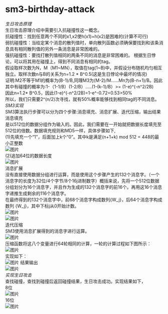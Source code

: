 # sm3-birthday-attack  
*生日攻击原理*  
生日攻击原理介绍中需要引入抗碰撞性这一概念。  
抗碰撞性：找到任意两个不同的x1,x2使h(x1)=h(x2)是困难的(计算不可行)  
弱抗碰撞性：当给定某个消息的散列值时，单向散列函数必须确保要找到和该条消息具有相同散列值的另外一条消息是非常困难的。  
强抗碰撞性：要找打散列值相同的两条不同的消息是非常困难的。
根据生日悖论，可以将其用在碰撞上，得到不同消息有相同的tag。  
假设取样次数为N，M（M1~MN），取值在tag(1~B)中，并假设分布随机均匀相互独立。取样次数n与B的关系为n=1.2 * B^0.5(这是生日悖论中最坏的情况)  
证明:M2不等于M1的概率为(B-1)/B,同理M3为(M-2)/M……Mn为(B-n+1)/B。因此其中有碰撞的概率为:1-（1-1/B）(1-2/B）.....(1-(k-1)/B）>= (1-e)^(-n^2/2B)   
因此n=1.2* B^0.5，因此(1-e)^(-n^2/2B)=1-e^-0.72=0.53>50%   
所以，我们只需要2^(n/2)次寻找，就有50%概率能够找到相同tag的不同消息。
*SM3实现*  
SM3算法执行步骤可以分为四个步骤:消息填充、消息扩展、迭代压缩，输出结果
消息填充  
是以512位的数据分组作为输入的。因此，我们需要在一开始就把数据长度填充至512位的倍数。数据填充规则和MD5一样，具体步骤如下,  
(1)先填充一个“1”，后面加上k个“0”。其中k是满足(n+1+k) mod 512 = 448的最小正整数  
![图片](https://user-images.githubusercontent.com/96277679/181141199-64506106-d13e-4a54-bcf9-c7c79971f50f.png)  
(2)追加64位的数据长度  
![图片](https://user-images.githubusercontent.com/96277679/181141238-b64e969c-03de-44ae-85bb-f16e435af3cc.png)  
消息扩展  
没有直接使用数据分组进行运算，而是使用这个步骤产生的132个消息字。（一个消息字的长度为32位/4个字节/8个16j进制数字）概括来说，先将一个512位数据分组划分为16个消息字，并且作为生成的132个消息字的前16个。再用这16个消息字递推生成剩余的116个消息字。  
在最终得到的132个消息字中，前68个消息字构成数列{W_j}，后64个消息字构成数列  {W_j}，其中下标j从0开始计数。  
![图片](https://user-images.githubusercontent.com/96277679/181141434-8bafcffe-30cb-4c92-a2b4-6d00d8511fd9.png)  
![图片](https://user-images.githubusercontent.com/96277679/181141704-08d62456-998a-4bdf-b466-29665b84f51d.png)  
迭代压缩  
SM3使用消息扩展得到的消息字进行运算。  
![图片](https://user-images.githubusercontent.com/96277679/181141749-a3521d26-d2fd-4aed-a5c2-d3993c510ff9.png)  
压缩函数将这八个变量进行64轮相同的计算，一轮的计算过程如下图所示：  
![图片](https://user-images.githubusercontent.com/96277679/181141791-5ef1fa78-afac-4b5a-8ce6-ef691fa824ad.png)  
实现如下：  
![图片](https://user-images.githubusercontent.com/96277679/181142210-03bae5b2-11f5-4fd8-b1f4-cd7c0210d972.png)
结果输出  
![图片](https://user-images.githubusercontent.com/96277679/181142269-cd2a93a7-fd81-4eb0-bd07-dc95178799f1.png)  
*实现生日攻击*  
查找碰撞，查找到碰撞后返回碰撞结果，生日攻击成功。实现结果如下，  
8位  
![图片](https://user-images.githubusercontent.com/96277679/181142811-dc9504c1-f24f-4fd8-8677-0ad1f792f234.png)    
16位  
![图片](https://user-images.githubusercontent.com/96277679/181142870-6d5299db-16c7-4592-acbb-c543f3f866d8.png)








